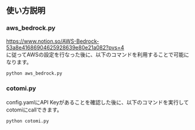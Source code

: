 ## 使い方説明

### aws_bedrock.py
https://www.notion.so/AWS-Bedrock-53a8e41686904625928639e80e21a082?pvs=4  
に従ってAWSの設定を行なった後に、以下のコマンドを利用することで可能になります。
```bash
python aws_bedrock.py
```

### cotomi.py
config.yamlにAPI Keyがあることを確認した後に、以下のコマンドを実行してcotomiにcallできます。
```bash
python cotomi.py
```
